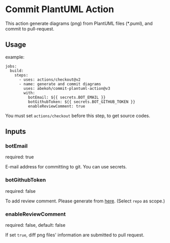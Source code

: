 # Commit PlantUML Action

This action generate diagrams (png) from PlantUML files (*.puml), and commit to pull-request.

## Usage

example:
```
jobs:
  build:
    steps:
      - uses: actions/checkout@v2
      - name: generate and commit diagrams
        uses: abekoh/commit-plantuml-action@v3
        with:
          botEmail: ${{ secrets.BOT_EMAIL }}
          botGithubToken: ${{ secrets.BOT_GITHUB_TOKEN }}
          enableReviewComment: true
```

You must set `actions/checkout` before this step, to get source codes.

## Inputs

### botEmail

required: true

E-mail address for committing to git. You can use secrets.

### botGithubToken

required: false

To add review comment. Please generate from [here](https://github.com/settings/tokens/new). (Select `repo` as scope.)

### enableReviewComment

required: false, default: false

If set `true`, diff png files' information are submitted to pull request.